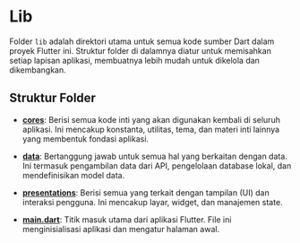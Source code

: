 # Lib

Folder `lib` adalah direktori utama untuk semua kode sumber Dart dalam proyek Flutter ini. Struktur folder di dalamnya diatur untuk memisahkan setiap lapisan aplikasi, membuatnya lebih mudah untuk dikelola dan dikembangkan.

## Struktur Folder

- **[cores](cores/)**: Berisi semua kode inti yang akan digunakan kembali di seluruh aplikasi. Ini mencakup konstanta, utilitas, tema, dan materi inti lainnya yang membentuk fondasi aplikasi.

- **[data](data/)**: Bertanggung jawab untuk semua hal yang berkaitan dengan data. Ini termasuk pengambilan data dari API, pengelolaan database lokal, dan mendefinisikan model data.

- **[presentations](presentations/)**: Berisi semua yang terkait dengan tampilan (UI) dan interaksi pengguna. Ini mencakup layar, widget, dan manajemen state.

- **[main.dart](main.dart)**: Titik masuk utama dari aplikasi Flutter. File ini menginisialisasi aplikasi dan mengatur halaman awal.
